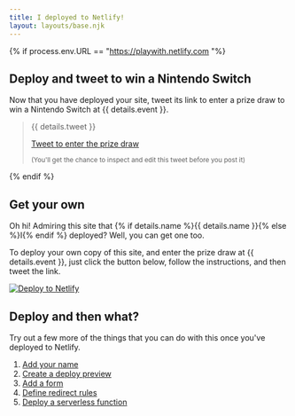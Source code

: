 ```yaml
---
title: I deployed to Netlify!
layout: layouts/base.njk
---
```


{% if process.env.URL == "https://playwith.netlify.com "%}
<h2 id="tweet">Deploy and tweet to win a Nintendo Switch</h2>

Now that you have deployed your site, tweet its link to enter a prize draw to win a Nintendo Switch at {{ details.event }}.

> {{ details.tweet }}
>
> <a href="https://twitter.com/intent/tweet?text={{ details.tweet | urlencode }}" class="btn" target="NEW" rel="noopener">Tweet to enter the prize draw</a>
>
><small>(You'll get the chance to inspect and edit this tweet before you post it)</small>

{% endif %}

<h2 id="get-yours">Get your own</h2>

Oh hi! Admiring this site that {% if details.name %}{{ details.name }}{% else %}I{% endif %} deployed? Well, you can get one too.

To deploy your own copy of this site, and enter the prize draw at {{ details.event }}, just click the button below, follow the instructions, and then tweet the link.

[![Deploy to Netlify](https://www.netlify.com/img/deploy/button.svg)](https://app.netlify.com/start/deploy?repository=https://github.com/netlify/my-first-netlify-deploys)


<h2>Deploy and then what?</h2>

Try out a few more of the things that you can do with this once you've deployed to Netlify.

1. [Add your name](/next-steps/#add-your-name)
1. [Create a deploy preview](/next-steps/#deploy-preview)
1. [Add a form](/next-steps/#form)
1. [Define redirect rules](/next-steps/#redirects)
1. [Deploy a serverless function](/next-steps/#functions)


